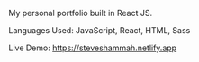 My personal portfolio built in React JS.

Languages Used: JavaScript, React, HTML, Sass

Live Demo: https://steveshammah.netlify.app
